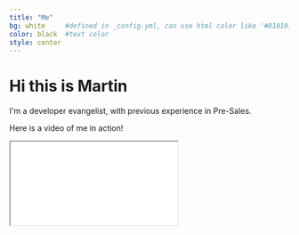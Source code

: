 ```yaml
---
title: "Me"
bg: white     #defined in _config.yml, can use html color like '#010101'
color: black  #text color
style: center
---
```


# Hi this is Martin

I'm a developer evangelist, with previous experience in Pre-Sales.

Here is a video of me in action!

<div class="icontain">
  <iframe src="//www.youtube.com/embed/B5xKkX5qHwE" allowfullscreen></iframe>
</div>
